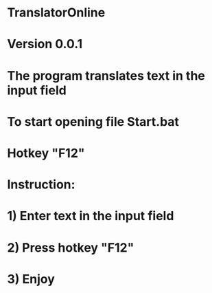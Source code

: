 # TranslatorOnline

# Version 0.0.1

# The program translates text in the input field

# To start opening file Start.bat

# Hotkey "F12"

# Instruction:

# 1) Enter text in the input field

# 2) Press hotkey "F12"

# 3) Enjoy